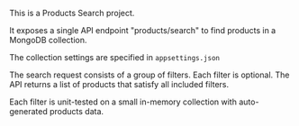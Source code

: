 This is a Products Search project.

It exposes a single API endpoint "products/search" to find products in a MongoDB collection.

The collection settings are specified in `appsettings.json`

The search request consists of a group of filters. Each filter is optional. The API returns a list of products that satisfy all included filters.

Each filter is unit-tested on a small in-memory collection with auto-generated products data.